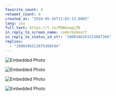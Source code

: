 ```yaml
---
favorite_count: 4
retweet_count: 0
created_at: "2018-05-26T12:02:13.000Z"
lang: zxx
full_text: https://t.co/PDBeuwqjfD
in_reply_to_screen_name: coderbyheart
in_reply_to_status_id_str: "1000346263123087360"
replies:
  - "1000346513875308544"
---
```


<div class="gallery gallery-4">

![Embedded Photo](https://twitter-media-coderbyheart.s3.eu-north-1.amazonaws.com/1000346366214799360-DeHxo3aWsAALsgK.jpg)

![Embedded Photo](https://twitter-media-coderbyheart.s3.eu-north-1.amazonaws.com/1000346366214799360-DeHxqmCX4AApoXF.jpg)

![Embedded Photo](https://twitter-media-coderbyheart.s3.eu-north-1.amazonaws.com/1000346366214799360-DeHxr3CXcAEU6xy.jpg)

![Embedded Photo](https://twitter-media-coderbyheart.s3.eu-north-1.amazonaws.com/1000346366214799360-DeHxs8VW0AASSak.jpg)

</div>
